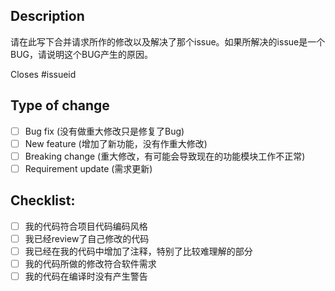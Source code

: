 ## Description

请在此写下合并请求所作的修改以及解决了那个issue。如果所解决的issue是一个BUG，请说明这个BUG产生的原因。

Closes #issueid

## Type of change

- [ ] Bug fix (没有做重大修改只是修复了Bug)
- [ ] New feature (增加了新功能，没有作重大修改)
- [ ] Breaking change (重大修改，有可能会导致现在的功能模块工作不正常)
- [ ] Requirement update (需求更新)

## Checklist:

- [ ] 我的代码符合项目代码编码风格
- [ ] 我已经review了自己修改的代码
- [ ] 我已经在我的代码中增加了注释，特别了比较难理解的部分
- [ ] 我的代码所做的修改符合软件需求
- [ ] 我的代码在编译时没有产生警告
